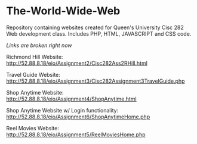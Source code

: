 # The-World-Wide-Web
Repository containing websites created for Queen's University Cisc 282 Web development class. Includes PHP, HTML, JAVASCRIPT and CSS code.

*Links are broken right now*

Richmond Hill Website: http://52.88.8.18/eio/Assignment2/Cisc282Ass2RHill.html

Travel Guide Website: http://52.88.8.18/eio/Assignment3/Cisc282Assignment3TravelGuide.php

Shop Anytime Website: http://52.88.8.18/eio/Assignment4/ShopAnytime.html

Shop Anytime Website w/ Login functionality: http://52.88.8.18/eio/Assignment6/ShopAnytimeHome.php

Reel Movies Website: http://52.88.8.18/eio/Assignment5/ReelMoviesHome.php


